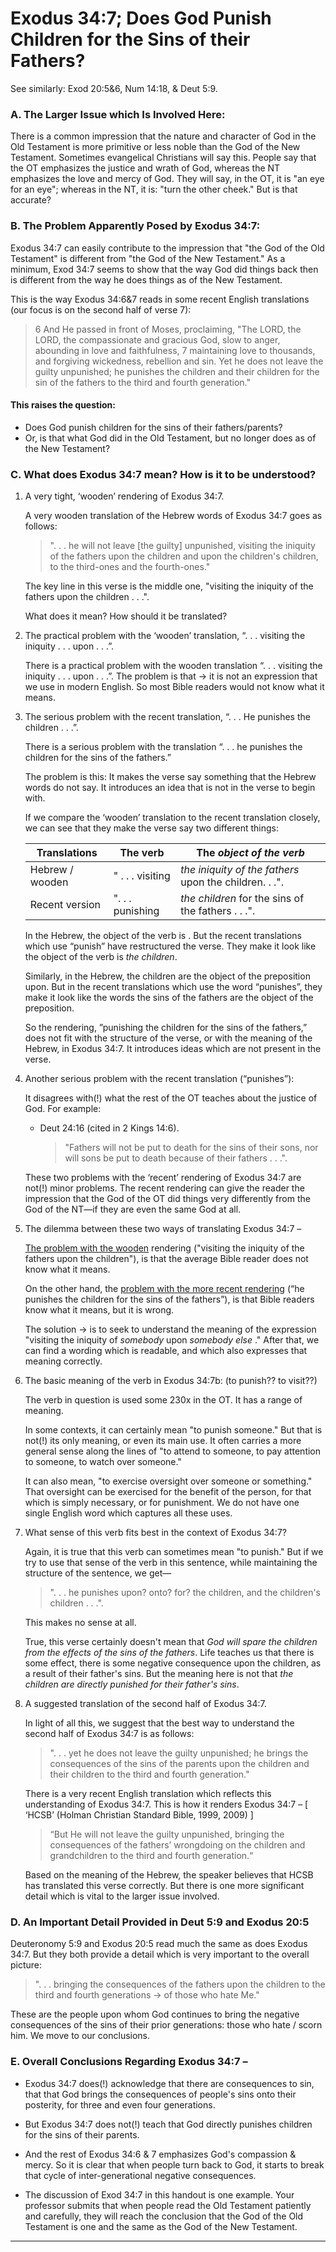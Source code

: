 
# Exodus 34:7; Does God Punish Children for the Sins of their Fathers?

See similarly: Exod 20:5&6, Num 14:18, & Deut 5:9.

### A. The Larger Issue which Is Involved Here:

There is a common impression that the nature and character of God in the Old Testament is more primitive or less noble than the God of the New Testament. Sometimes evangelical Christians will say this. People say that the OT emphasizes the justice and wrath of God, whereas the NT emphasizes the love and mercy of God. They will say, in the OT, it is "an eye for an eye"; whereas in the NT, it is: "turn the other cheek." But is that accurate?

### B. The Problem Apparently Posed by Exodus 34:7:

Exodus 34:7 can easily contribute to the impression that "the God of the Old Testament" is different from "the God of the New Testament." As a minimum, Exod 34:7 seems to show that the way God did things back then is different from the way he does things as of the New Testament.

This is the way Exodus 34:6&7 reads in some recent English translations (our focus is on the second half of verse 7):

> 6 And He passed in front of Moses, proclaiming, "The LORD, the LORD, the compassionate and gracious God, slow to anger, abounding in love and faithfulness, 7 maintaining love to thousands, and forgiving wickedness, rebellion and sin. Yet he does not leave the guilty unpunished; he punishes the children and their children for the sin of the fathers to the third and fourth generation."

#### This raises the question:

- Does God punish children for the sins of their fathers/parents?
- Or, is that what God did in the Old Testament, but no longer does as of the New Testament?

### C. What does Exodus 34:7 mean? How is it to be understood?

1. A very tight, ‘wooden’ rendering of Exodus 34:7.

   A very wooden translation of the Hebrew words of Exodus 34:7 goes as follows:

   > ". . . he will not leave [the guilty] unpunished, visiting the iniquity of the fathers upon the children and upon the children's children, to the third-ones and the fourth-ones."

   The key line in this verse is the middle one, "visiting the iniquity of the fathers upon the children . . .".

   What does it mean? How should it be translated?

2. The practical problem with the ‘wooden’ translation, “. . . visiting the iniquity . . . upon . . .”.

   There is a practical problem with the wooden translation “. . . visiting the iniquity . . . upon . . .”. The problem is that → it is not an expression that we use in modern English. So most Bible readers would not know what it means.

3. The serious problem with the recent translation, “. . . He punishes the children . . .”.

   There is a serious problem with the translation “. . . he punishes the children for the sins of the fathers.”

   The problem is this: It makes the verse say something that the Hebrew words do not say. It introduces an idea that is not in the verse to begin with.

   If we compare the ‘wooden’ translation to the recent translation closely, we can see that they make the verse say two different things:

   Translations | The verb | The _object of the verb_
   --- | --- | ---
   Hebrew / wooden | " . . . visiting | _the iniquity of the fathers_ upon the children. . .".
   Recent version |  ". . . punishing | _the children_ for the sins of the fathers . . .".

   In the Hebrew, the object of the verb is <the iniquity of the fathers>. But the recent translations which use “punish” have restructured the verse. They make it look like the object of the verb is _the children_.

   Similarly, in the Hebrew, the children are the object of the preposition upon. But in the recent translations which use the word “punishes”, they make it look like the words the sins of the fathers are the object of the preposition.

   So the rendering, ”punishing the children for the sins of the fathers,” does not fit with the structure of the verse, or with the meaning of the Hebrew, in Exodus 34:7. It introduces ideas which are not present in the verse.

4. Another serious problem with the recent translation (“punishes”):

   It disagrees with(!) what the rest of the OT teaches about the justice of God. For example:

   - Deut 24:16 (cited in 2 Kings 14:6).

     > "Fathers will not be put to death for the sins of their sons, nor will sons be put to death because of their fathers . . .".

   These two problems with the ‘recent’ rendering of Exodus 34:7 are not(!) minor problems. The recent rendering can give the reader the impression that the God of the OT did things very differently from the God of the NT—if they are even the same God at all.

5. The dilemma between these two ways of translating Exodus 34:7 –

   <u>The problem with the wooden</u> rendering ("visiting the iniquity of the fathers upon the children"), is that the average Bible reader does not know what it means.

   On the other hand, the <u>problem with the more recent rendering</u> (“he punishes the children for the sins of the fathers”), is that Bible readers know what it means, but it is wrong.

   The solution → is to seek to understand the meaning of the expression "visiting the iniquity of _somebody_ upon _somebody else_ ." After that, we can find a wording which is readable, and which also expresses that meaning correctly.

6. The basic meaning of the verb in Exodus 34:7b: (to punish?? to visit??)

   The verb in question is used some 230x in the OT. It has a range of meaning.

   In some contexts, it can certainly mean "to punish someone." But that is not(!) its only meaning, or even its main use. It often carries a more general sense along the lines of "to attend to someone, to pay attention to someone, to watch over someone."

   It can also mean, "to exercise oversight over someone or something." That oversight can be exercised for the benefit of the person, for that which is simply necessary, or for punishment. We do not have one single English word which captures all these uses.

7. What sense of this verb fits best in the context of Exodus 34:7?

   Again, it is true that this verb can sometimes mean "to punish." But if we try to use that sense of the verb in this sentence, while maintaining the structure of the sentence, we get—

   > ". . . he punishes <the iniquity of the fathers> upon? onto? for? the children, and the children's children . . .".

   This makes no sense at all.

   True, this verse certainly doesn't mean that _God will spare the children from the effects of the sins of the fathers_. Life teaches us that there is some effect, there is some negative consequence upon the children, as a result of their father's sins. But the meaning here is not that _the children are directly punished for their father's sins_.

8. A suggested translation of the second half of Exodus 34:7.

   In light of all this, we suggest that the best way to understand the second half of Exodus 34:7 is as follows:

   > ". . . yet he does not leave the guilty unpunished; he brings the consequences of the sins of the parents upon the children and their children to the third and fourth generation."

   There is a very recent English translation which reflects this understanding of Exodus 34:7. This is how it renders Exodus 34:7 – [ ‘HCSB’ (Holman Christian Standard Bible, 1999, 2009) ]

   > “But He will not leave the guilty unpunished, bringing the consequences of the fathers’ wrongdoing on the children and grandchildren to the third and fourth generation.“

   Based on the meaning of the Hebrew, the speaker believes that HCSB has translated this verse correctly. But there is one more significant detail which is vital to the larger issue involved.

### D. An Important Detail Provided in Deut 5:9 and Exodus 20:5

Deuteronomy 5:9 and Exodus 20:5 read much the same as does Exodus 34:7. But they both provide a detail which is very important to the overall picture:

> ". . . bringing the consequences of the fathers upon the children to the third and fourth generations → of those who hate Me."

These are the people upon whom God continues to bring the negative consequences of the sins of their prior generations: those who hate / scorn him. We move to our conclusions.

### E. Overall Conclusions Regarding Exodus 34:7 –

- Exodus 34:7 does(!) acknowledge that there are consequences to sin, that that God brings the consequences of people's sins onto their posterity, for three and even four generations.

- But Exodus 34:7 does not(!) teach that God directly punishes children for the sins of their parents.

- And the rest of Exodus 34:6 & 7 emphasizes God's compassion & mercy. So it is clear that when people turn back to God, it starts to break that cycle of inter-generational negative consequences.

- The discussion of Exod 34:7 in this handout is one example. Your professor submits that when people read the Old Testament patiently and carefully, they will reach the conclusion that the God of the Old Testament is one and the same as the God of the New Testament.

<hr class='logo' />

